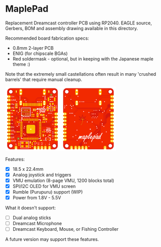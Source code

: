 # MaplePad 

Replacement Dreamcast controller PCB using RP2040. EAGLE source, Gerbers, BOM and assembly drawing available in this directory.

Recommended board fabrication specs: 
- 0.8mm 2-layer PCB
- ENIG (for chipscale BGAs)
- Red soldermask - optional, but in keeping with the Japanese maple theme :) 

Note that the extremely small castellations often result in many 'crushed barrels' that require manual cleanup.

<img src="maplepad_pro.png" width="350">

Features:
- [x] 18.5 x 22.4mm
- [x] Analog joystick and triggers
- [x] VMU emulation (8-page VMU, 1200 blocks total)
- [x] SPI/I2C OLED for VMU screen
- [x] Rumble (Purupuru) support (WIP)
- [x] Power from 1.8V - 5.5V

What it doesn't support:
- [ ] Dual analog sticks
- [ ] Dreamcast Microphone
- [ ] Dreamcast Keyboard, Mouse, or Fishing Controller

A future version may support these features.
